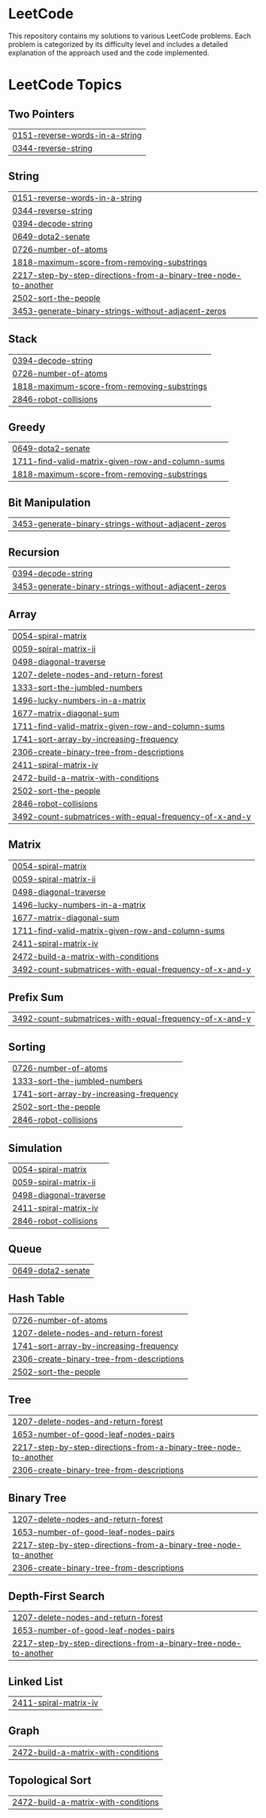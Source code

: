 # LeetCode
This repository contains my solutions to various LeetCode problems. Each problem is categorized by its difficulty level and includes a detailed explanation of the approach used and the code implemented.

<!---LeetCode Topics Start-->
# LeetCode Topics
## Two Pointers
|  |
| ------- |
| [0151-reverse-words-in-a-string](https://github.com/Hardik-Girdhar/LeetCode/tree/master/0151-reverse-words-in-a-string) |
| [0344-reverse-string](https://github.com/Hardik-Girdhar/LeetCode/tree/master/0344-reverse-string) |
## String
|  |
| ------- |
| [0151-reverse-words-in-a-string](https://github.com/Hardik-Girdhar/LeetCode/tree/master/0151-reverse-words-in-a-string) |
| [0344-reverse-string](https://github.com/Hardik-Girdhar/LeetCode/tree/master/0344-reverse-string) |
| [0394-decode-string](https://github.com/Hardik-Girdhar/LeetCode/tree/master/0394-decode-string) |
| [0649-dota2-senate](https://github.com/Hardik-Girdhar/LeetCode/tree/master/0649-dota2-senate) |
| [0726-number-of-atoms](https://github.com/Hardik-Girdhar/LeetCode/tree/master/0726-number-of-atoms) |
| [1818-maximum-score-from-removing-substrings](https://github.com/Hardik-Girdhar/LeetCode/tree/master/1818-maximum-score-from-removing-substrings) |
| [2217-step-by-step-directions-from-a-binary-tree-node-to-another](https://github.com/Hardik-Girdhar/LeetCode/tree/master/2217-step-by-step-directions-from-a-binary-tree-node-to-another) |
| [2502-sort-the-people](https://github.com/Hardik-Girdhar/LeetCode/tree/master/2502-sort-the-people) |
| [3453-generate-binary-strings-without-adjacent-zeros](https://github.com/Hardik-Girdhar/LeetCode/tree/master/3453-generate-binary-strings-without-adjacent-zeros) |
## Stack
|  |
| ------- |
| [0394-decode-string](https://github.com/Hardik-Girdhar/LeetCode/tree/master/0394-decode-string) |
| [0726-number-of-atoms](https://github.com/Hardik-Girdhar/LeetCode/tree/master/0726-number-of-atoms) |
| [1818-maximum-score-from-removing-substrings](https://github.com/Hardik-Girdhar/LeetCode/tree/master/1818-maximum-score-from-removing-substrings) |
| [2846-robot-collisions](https://github.com/Hardik-Girdhar/LeetCode/tree/master/2846-robot-collisions) |
## Greedy
|  |
| ------- |
| [0649-dota2-senate](https://github.com/Hardik-Girdhar/LeetCode/tree/master/0649-dota2-senate) |
| [1711-find-valid-matrix-given-row-and-column-sums](https://github.com/Hardik-Girdhar/LeetCode/tree/master/1711-find-valid-matrix-given-row-and-column-sums) |
| [1818-maximum-score-from-removing-substrings](https://github.com/Hardik-Girdhar/LeetCode/tree/master/1818-maximum-score-from-removing-substrings) |
## Bit Manipulation
|  |
| ------- |
| [3453-generate-binary-strings-without-adjacent-zeros](https://github.com/Hardik-Girdhar/LeetCode/tree/master/3453-generate-binary-strings-without-adjacent-zeros) |
## Recursion
|  |
| ------- |
| [0394-decode-string](https://github.com/Hardik-Girdhar/LeetCode/tree/master/0394-decode-string) |
| [3453-generate-binary-strings-without-adjacent-zeros](https://github.com/Hardik-Girdhar/LeetCode/tree/master/3453-generate-binary-strings-without-adjacent-zeros) |
## Array
|  |
| ------- |
| [0054-spiral-matrix](https://github.com/Hardik-Girdhar/LeetCode/tree/master/0054-spiral-matrix) |
| [0059-spiral-matrix-ii](https://github.com/Hardik-Girdhar/LeetCode/tree/master/0059-spiral-matrix-ii) |
| [0498-diagonal-traverse](https://github.com/Hardik-Girdhar/LeetCode/tree/master/0498-diagonal-traverse) |
| [1207-delete-nodes-and-return-forest](https://github.com/Hardik-Girdhar/LeetCode/tree/master/1207-delete-nodes-and-return-forest) |
| [1333-sort-the-jumbled-numbers](https://github.com/Hardik-Girdhar/LeetCode/tree/master/1333-sort-the-jumbled-numbers) |
| [1496-lucky-numbers-in-a-matrix](https://github.com/Hardik-Girdhar/LeetCode/tree/master/1496-lucky-numbers-in-a-matrix) |
| [1677-matrix-diagonal-sum](https://github.com/Hardik-Girdhar/LeetCode/tree/master/1677-matrix-diagonal-sum) |
| [1711-find-valid-matrix-given-row-and-column-sums](https://github.com/Hardik-Girdhar/LeetCode/tree/master/1711-find-valid-matrix-given-row-and-column-sums) |
| [1741-sort-array-by-increasing-frequency](https://github.com/Hardik-Girdhar/LeetCode/tree/master/1741-sort-array-by-increasing-frequency) |
| [2306-create-binary-tree-from-descriptions](https://github.com/Hardik-Girdhar/LeetCode/tree/master/2306-create-binary-tree-from-descriptions) |
| [2411-spiral-matrix-iv](https://github.com/Hardik-Girdhar/LeetCode/tree/master/2411-spiral-matrix-iv) |
| [2472-build-a-matrix-with-conditions](https://github.com/Hardik-Girdhar/LeetCode/tree/master/2472-build-a-matrix-with-conditions) |
| [2502-sort-the-people](https://github.com/Hardik-Girdhar/LeetCode/tree/master/2502-sort-the-people) |
| [2846-robot-collisions](https://github.com/Hardik-Girdhar/LeetCode/tree/master/2846-robot-collisions) |
| [3492-count-submatrices-with-equal-frequency-of-x-and-y](https://github.com/Hardik-Girdhar/LeetCode/tree/master/3492-count-submatrices-with-equal-frequency-of-x-and-y) |
## Matrix
|  |
| ------- |
| [0054-spiral-matrix](https://github.com/Hardik-Girdhar/LeetCode/tree/master/0054-spiral-matrix) |
| [0059-spiral-matrix-ii](https://github.com/Hardik-Girdhar/LeetCode/tree/master/0059-spiral-matrix-ii) |
| [0498-diagonal-traverse](https://github.com/Hardik-Girdhar/LeetCode/tree/master/0498-diagonal-traverse) |
| [1496-lucky-numbers-in-a-matrix](https://github.com/Hardik-Girdhar/LeetCode/tree/master/1496-lucky-numbers-in-a-matrix) |
| [1677-matrix-diagonal-sum](https://github.com/Hardik-Girdhar/LeetCode/tree/master/1677-matrix-diagonal-sum) |
| [1711-find-valid-matrix-given-row-and-column-sums](https://github.com/Hardik-Girdhar/LeetCode/tree/master/1711-find-valid-matrix-given-row-and-column-sums) |
| [2411-spiral-matrix-iv](https://github.com/Hardik-Girdhar/LeetCode/tree/master/2411-spiral-matrix-iv) |
| [2472-build-a-matrix-with-conditions](https://github.com/Hardik-Girdhar/LeetCode/tree/master/2472-build-a-matrix-with-conditions) |
| [3492-count-submatrices-with-equal-frequency-of-x-and-y](https://github.com/Hardik-Girdhar/LeetCode/tree/master/3492-count-submatrices-with-equal-frequency-of-x-and-y) |
## Prefix Sum
|  |
| ------- |
| [3492-count-submatrices-with-equal-frequency-of-x-and-y](https://github.com/Hardik-Girdhar/LeetCode/tree/master/3492-count-submatrices-with-equal-frequency-of-x-and-y) |
## Sorting
|  |
| ------- |
| [0726-number-of-atoms](https://github.com/Hardik-Girdhar/LeetCode/tree/master/0726-number-of-atoms) |
| [1333-sort-the-jumbled-numbers](https://github.com/Hardik-Girdhar/LeetCode/tree/master/1333-sort-the-jumbled-numbers) |
| [1741-sort-array-by-increasing-frequency](https://github.com/Hardik-Girdhar/LeetCode/tree/master/1741-sort-array-by-increasing-frequency) |
| [2502-sort-the-people](https://github.com/Hardik-Girdhar/LeetCode/tree/master/2502-sort-the-people) |
| [2846-robot-collisions](https://github.com/Hardik-Girdhar/LeetCode/tree/master/2846-robot-collisions) |
## Simulation
|  |
| ------- |
| [0054-spiral-matrix](https://github.com/Hardik-Girdhar/LeetCode/tree/master/0054-spiral-matrix) |
| [0059-spiral-matrix-ii](https://github.com/Hardik-Girdhar/LeetCode/tree/master/0059-spiral-matrix-ii) |
| [0498-diagonal-traverse](https://github.com/Hardik-Girdhar/LeetCode/tree/master/0498-diagonal-traverse) |
| [2411-spiral-matrix-iv](https://github.com/Hardik-Girdhar/LeetCode/tree/master/2411-spiral-matrix-iv) |
| [2846-robot-collisions](https://github.com/Hardik-Girdhar/LeetCode/tree/master/2846-robot-collisions) |
## Queue
|  |
| ------- |
| [0649-dota2-senate](https://github.com/Hardik-Girdhar/LeetCode/tree/master/0649-dota2-senate) |
## Hash Table
|  |
| ------- |
| [0726-number-of-atoms](https://github.com/Hardik-Girdhar/LeetCode/tree/master/0726-number-of-atoms) |
| [1207-delete-nodes-and-return-forest](https://github.com/Hardik-Girdhar/LeetCode/tree/master/1207-delete-nodes-and-return-forest) |
| [1741-sort-array-by-increasing-frequency](https://github.com/Hardik-Girdhar/LeetCode/tree/master/1741-sort-array-by-increasing-frequency) |
| [2306-create-binary-tree-from-descriptions](https://github.com/Hardik-Girdhar/LeetCode/tree/master/2306-create-binary-tree-from-descriptions) |
| [2502-sort-the-people](https://github.com/Hardik-Girdhar/LeetCode/tree/master/2502-sort-the-people) |
## Tree
|  |
| ------- |
| [1207-delete-nodes-and-return-forest](https://github.com/Hardik-Girdhar/LeetCode/tree/master/1207-delete-nodes-and-return-forest) |
| [1653-number-of-good-leaf-nodes-pairs](https://github.com/Hardik-Girdhar/LeetCode/tree/master/1653-number-of-good-leaf-nodes-pairs) |
| [2217-step-by-step-directions-from-a-binary-tree-node-to-another](https://github.com/Hardik-Girdhar/LeetCode/tree/master/2217-step-by-step-directions-from-a-binary-tree-node-to-another) |
| [2306-create-binary-tree-from-descriptions](https://github.com/Hardik-Girdhar/LeetCode/tree/master/2306-create-binary-tree-from-descriptions) |
## Binary Tree
|  |
| ------- |
| [1207-delete-nodes-and-return-forest](https://github.com/Hardik-Girdhar/LeetCode/tree/master/1207-delete-nodes-and-return-forest) |
| [1653-number-of-good-leaf-nodes-pairs](https://github.com/Hardik-Girdhar/LeetCode/tree/master/1653-number-of-good-leaf-nodes-pairs) |
| [2217-step-by-step-directions-from-a-binary-tree-node-to-another](https://github.com/Hardik-Girdhar/LeetCode/tree/master/2217-step-by-step-directions-from-a-binary-tree-node-to-another) |
| [2306-create-binary-tree-from-descriptions](https://github.com/Hardik-Girdhar/LeetCode/tree/master/2306-create-binary-tree-from-descriptions) |
## Depth-First Search
|  |
| ------- |
| [1207-delete-nodes-and-return-forest](https://github.com/Hardik-Girdhar/LeetCode/tree/master/1207-delete-nodes-and-return-forest) |
| [1653-number-of-good-leaf-nodes-pairs](https://github.com/Hardik-Girdhar/LeetCode/tree/master/1653-number-of-good-leaf-nodes-pairs) |
| [2217-step-by-step-directions-from-a-binary-tree-node-to-another](https://github.com/Hardik-Girdhar/LeetCode/tree/master/2217-step-by-step-directions-from-a-binary-tree-node-to-another) |
## Linked List
|  |
| ------- |
| [2411-spiral-matrix-iv](https://github.com/Hardik-Girdhar/LeetCode/tree/master/2411-spiral-matrix-iv) |
## Graph
|  |
| ------- |
| [2472-build-a-matrix-with-conditions](https://github.com/Hardik-Girdhar/LeetCode/tree/master/2472-build-a-matrix-with-conditions) |
## Topological Sort
|  |
| ------- |
| [2472-build-a-matrix-with-conditions](https://github.com/Hardik-Girdhar/LeetCode/tree/master/2472-build-a-matrix-with-conditions) |
<!---LeetCode Topics End-->